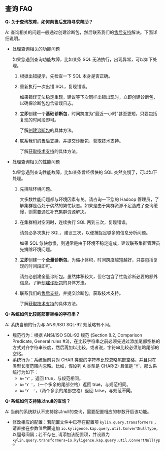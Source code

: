 ## 查询 FAQ

**Q: 关于查询故障，如何向售后支持寻求帮助？**

A: 查询相关的问题一般通过创建诊断包，然后联系我们的[售后支持](https://support.kyligence.io/)解决。下面详细说明。

- 处理查询相关的功能问题

  如果您遇到查询功能故障，比如某条 SQL 无法执行，出现异常，可以如下处理。

  1. 根据出错提示，先检查一下 SQL 本身是否正确。

  2. 重新执行一次出错 SQL，复现错误。

     如果错误无法稳定重现，建议等下次同样出错出现时，立即创建诊断包，以确保诊断包包含错误日志。

  3. **立即**创建一个**基础诊断包**，时间跨度为“最近一小时”甚至更短，只要包括复现的时间段即可。

     了解[创建诊断包](../operation/monitor_diagnosis/diag.cn.md)的具体方法。

  4. 联系我们的[售后支持](https://support.kyligence.io/#/)，并提交诊断包，获取技术支持。

     了解[获取技术支持](../operation/monitor_diagnosis/get_support.cn.md)的具体方法。

- 处理查询相关的性能问题

  如果您遇到查询性能故障，比如某条曾经很快的 SQL 突然变慢了，可以如下处理。

  1. 先排除环境问题。

     大多数性能问题都与环境因素有关。请咨询一下您的 Hadoop 管理员，了解集群是否处于偶然的繁忙状态。如果是由于集群资源不足造成了查询缓慢，则需要通过补充集群资源解决。

  2. 在集群相对空闲时，连续执行 SQL 两到三次，复现错误。

     请务必多次执行 SQL，建议三次，以便捕捉足够多的信息分析问题。

     如果 SQL 忽快忽慢，则通常是由于环境不稳定造成，建议联系集群管理员先排除环境问题。

  3. **立即**创建一个**全量诊断包**。为缩小体积，时间跨度越短越好，只要包括复现的时间段即可。

     请务必创建全量诊断包。虽然体积较大，但它包含了性能诊断必要的额外信息。了解[创建诊断包](../operation/monitor_diagnosis/diag.cn.md)的具体方法。

  4. 联系我们的[售后支持](https://support.kyligence.io/#/)，并提交诊断包，获取技术支持。

     了解[获取技术支持](../operation/monitor_diagnosis/get_support.cn.md)的具体方法。



**Q: 系统如何比较尾部带空格的字符串？**

A: 系统当前的行为与 ANSI/ISO SQL-92 规范略有不同。

- 规范行为：根据 ANSI/ISO SQL-92 规范 (Section 8.2, Comparison Predicate, General rules #3)，在比较字符串之前必须先通过添加尾部空格的方式对齐字符串长度，然后再加以比较。或者说，字符串比较必须忽略尾部的空格。
- 系统行为：系统当前只对 CHAR 类型的字符串比较忽略尾部空格，并且只在类型长度范围内忽略。比如，假设列 A 类型是 CHAR(2) 且值是 'Y'，那么系统行为如下：
  - `A='Y'`，返回 true，与规范相同。
  - `A='Y '`，（一个多余的尾部空格）返回 true，与规范相同。
  - `A='Y  '`，（两个多余的尾部空格）返回 false，与规范**不同**。



**Q: 系统如何支持除以null的查询？**

A: 当前的系统默认不支持除以null的查询，需要配置相应的参数开启该功能。

- 修改相应的配置：若配置文件中已存在配置项 `kylin.query.transformers` ，请直接在参数值后面追加 `io.kyligence.kap.query.util.ConvertNullType`，以逗号间隔；若不存在, 请添加该配置项，并设置为 `kylin.query.transformers=io.kyligence.kap.query.util.ConvertNullType`

